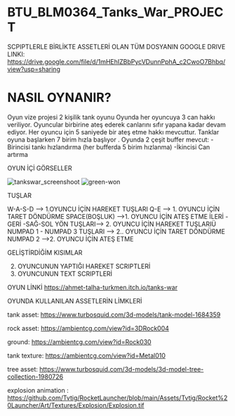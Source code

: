 # BTU_BLM0364_Tanks_War_PROJECT

SCPIPTLERLE BİRLİKTE ASSETLERİ OLAN TÜM DOSYANIN GOOGLE DRIVE LINKI:  https://drive.google.com/file/d/1mHEhIZBbPycVDunnPphA_c2CwoO7Bhbq/view?usp=sharing 

# NASIL OYNANIR?

Oyun vize projesi 2 kişilik tank oyunu
Oyunda her oyuncuya 3 can hakkı veriliyor.
Oyuncular birbirine ateş ederek canlarını sıfır yapana kadar devam ediyor.
Her oyuncu için  5 saniyede  bir ateş etme hakkı mevcuttur.
Tanklar oyuna başlarken 7 birim hızla başlıyor .
Oyunda 2 çeşit buffer mevcut:
  -Birincisi tankı hızlandırma (her bufferda 5 birim hızlanma)
  -İkincisi Can artırma 
  
  OYUN İÇİ GÖRSELLER 

![tankswar_screenshoot](https://user-images.githubusercontent.com/75940377/204498407-43168a44-88c7-4cd2-9803-4fbcfffbfda3.png)
![green-won](https://user-images.githubusercontent.com/75940377/204498386-90d8e7b5-02a9-4692-aff2-00e9dac0f61b.png)


TUŞLAR 

W-A-S-D  --> 1.OYUNCU İÇİN HAREKET  TUŞLARI 
Q-E    --> 1. OYUNCU İÇİN TARET DÖNDÜRME
SPACE(BOŞLUK) -->1. OYUNCU İÇİN  ATEŞ ETME
İLERİ -GERİ -SAĞ-SOL  YÖN TUŞLARI--> 2. OYUNCU İÇİN HAREKET TUŞLARIÜ
NUMPAD 1 - NUMPAD 3 TUŞLARI --> 2.. OYUNCU İÇİN TARET DÖNDÜRME
NUMPAD 2 -->2. OYUNCU İÇİN ATEŞ ETME 

GELİŞTİRDİĞİM KISIMLAR

2. OYUNCUNUN YAPTIĞI HAREKET SCRIPTLERİ
2. OYUNCUNUN TEXT SCRIPTLERİ

OYUN LİNKİ
https://ahmet-talha-turkmen.itch.io/tanks-war

OYUNDA KULLANILAN ASSETLERİN LİMKLERİ

tank asset: https://www.turbosquid.com/3d-models/tank-model-1684359

rock asset: https://ambientcg.com/view?id=3DRock004

ground: https://ambientcg.com/view?id=Rock030 

tank texture: https://ambientcg.com/view?id=Metal010

tree asset: https://www.turbosquid.com/3d-models/3d-model-tree-collection-1980726

explosion animation : https://github.com/Tvtig/RocketLauncher/blob/main/Assets/Tvtig/Rocket%20Launcher/Art/Textures/Explosion/Explosion.tif


